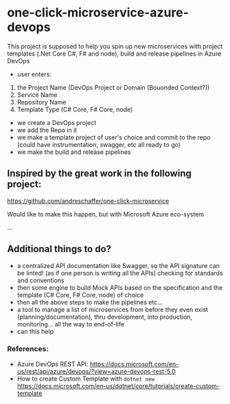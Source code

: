 # one-click-microservice-azure-devops
This project is supposed to help you spin up new microservices with project templates (.Net Core C#, F# and node), build and release pipelines in Azure DevOps

* user enters:
1. the Project Name (DevOps Project or Domain (Bouonded Context?))
2. Service Name
3. Repository Name
4. Template Type (C# Core, F# Core, node)

* we create a DevOps project
* we add the Repo in it
* we make a template project of user's choice and commit to the repo (could have instrumentation, swagger, etc all ready to go)
* we make the build and release pipelines

## Inspired by the great work in the following project:
https://github.com/andreschaffer/one-click-microservice

Would like to make this happen, but with Microsoft Azure eco-system

...


## Additional things to do?
* a centralized API documentation like Swagger, so the API signature can be linted! (as if one person is writing all the APIs) checking for standards and conventions
* then some engine to build Mock APIs based on the specification and the template (C# Core, F# Core, node) of choice
* then all the above steps to make the pipelines etc...
* a tool to manage a list of microservices from before they even exist (planning/documentation), thru development, into production, monitoring... all the way to end-of-life
* can this help 

### References:
* Azure DevOps REST API: https://docs.microsoft.com/en-us/rest/api/azure/devops/?view=azure-devops-rest-5.0
* How to create Custom Template with `dotnet new` https://docs.microsoft.com/en-us/dotnet/core/tutorials/create-custom-template
